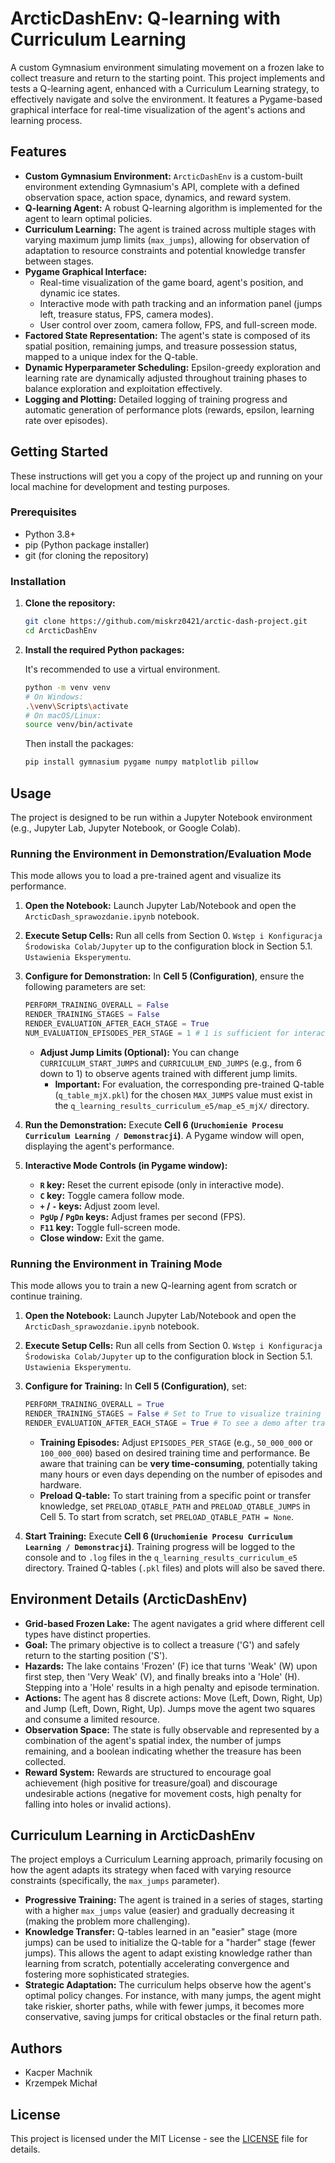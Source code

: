 # ArcticDashEnv: Q-learning with Curriculum Learning

A custom Gymnasium environment simulating movement on a frozen lake to collect treasure and return to the starting point. This project implements and tests a Q-learning agent, enhanced with a Curriculum Learning strategy, to effectively navigate and solve the environment. It features a Pygame-based graphical interface for real-time visualization of the agent's actions and learning process.

## Features

*   **Custom Gymnasium Environment:** `ArcticDashEnv` is a custom-built environment extending Gymnasium's API, complete with a defined observation space, action space, dynamics, and reward system.
*   **Q-learning Agent:** A robust Q-learning algorithm is implemented for the agent to learn optimal policies.
*   **Curriculum Learning:** The agent is trained across multiple stages with varying maximum jump limits (`max_jumps`), allowing for observation of adaptation to resource constraints and potential knowledge transfer between stages.
*   **Pygame Graphical Interface:**
    *   Real-time visualization of the game board, agent's position, and dynamic ice states.
    *   Interactive mode with path tracking and an information panel (jumps left, treasure status, FPS, camera modes).
    *   User control over zoom, camera follow, FPS, and full-screen mode.
*   **Factored State Representation:** The agent's state is composed of its spatial position, remaining jumps, and treasure possession status, mapped to a unique index for the Q-table.
*   **Dynamic Hyperparameter Scheduling:** Epsilon-greedy exploration and learning rate are dynamically adjusted throughout training phases to balance exploration and exploitation effectively.
*   **Logging and Plotting:** Detailed logging of training progress and automatic generation of performance plots (rewards, epsilon, learning rate over episodes).

## Getting Started

These instructions will get you a copy of the project up and running on your local machine for development and testing purposes.

### Prerequisites

*   Python 3.8+
*   pip (Python package installer)
*   git (for cloning the repository)

### Installation

1.  **Clone the repository:**

    ```bash
    git clone https://github.com/miskrz0421/arctic-dash-project.git
    cd ArcticDashEnv
    ```

2.  **Install the required Python packages:**

    It's recommended to use a virtual environment.

    ```bash
    python -m venv venv
    # On Windows:
    .\venv\Scripts\activate
    # On macOS/Linux:
    source venv/bin/activate
    ```
    
    Then install the packages:

    ```bash
    pip install gymnasium pygame numpy matplotlib pillow
    ```

## Usage

The project is designed to be run within a Jupyter Notebook environment (e.g., Jupyter Lab, Jupyter Notebook, or Google Colab).

### Running the Environment in Demonstration/Evaluation Mode

This mode allows you to load a pre-trained agent and visualize its performance.

1.  **Open the Notebook:**
    Launch Jupyter Lab/Notebook and open the `ArcticDash_sprawozdanie.ipynb` notebook.

2.  **Execute Setup Cells:**
    Run all cells from Section 0. `Wstęp i Konfiguracja Środowiska Colab/Jupyter` up to the configuration block in Section 5.1. `Ustawienia Eksperymentu`.

3.  **Configure for Demonstration:**
    In **Cell 5 (Configuration)**, ensure the following parameters are set:
    ```python
    PERFORM_TRAINING_OVERALL = False
    RENDER_TRAINING_STAGES = False
    RENDER_EVALUATION_AFTER_EACH_STAGE = True
    NUM_EVALUATION_EPISODES_PER_STAGE = 1 # 1 is sufficient for interactive mode
    ```
    *   **Adjust Jump Limits (Optional):** You can change `CURRICULUM_START_JUMPS` and `CURRICULUM_END_JUMPS` (e.g., from 6 down to 1) to observe agents trained with different jump limits.
        *   **Important:** For evaluation, the corresponding pre-trained Q-table (`q_table_mjX.pkl`) for the chosen `MAX_JUMPS` value must exist in the `q_learning_results_curriculum_e5/map_e5_mjX/` directory.

4.  **Run the Demonstration:**
    Execute **Cell 6 (`Uruchomienie Procesu Curriculum Learning / Demonstracji`)**.
    A Pygame window will open, displaying the agent's performance.

5.  **Interactive Mode Controls (in Pygame window):**
    *   **`R` key:** Reset the current episode (only in interactive mode).
    *   **`C` key:** Toggle camera follow mode.
    *   **`+` / `-` keys:** Adjust zoom level.
    *   **`PgUp` / `PgDn` keys:** Adjust frames per second (FPS).
    *   **`F11` key:** Toggle full-screen mode.
    *   **Close window:** Exit the game.

### Running the Environment in Training Mode

This mode allows you to train a new Q-learning agent from scratch or continue training.

1.  **Open the Notebook:**
    Launch Jupyter Lab/Notebook and open the `ArcticDash_sprawozdanie.ipynb` notebook.

2.  **Execute Setup Cells:**
    Run all cells from Section 0. `Wstęp i Konfiguracja Środowiska Colab/Jupyter` up to the configuration block in Section 5.1. `Ustawienia Eksperymentu`.

3.  **Configure for Training:**
    In **Cell 5 (Configuration)**, set:
    ```python
    PERFORM_TRAINING_OVERALL = True
    RENDER_TRAINING_STAGES = False # Set to True to visualize training (may slow down significantly)
    RENDER_EVALUATION_AFTER_EACH_STAGE = True # To see a demo after training
    ```
    *   **Training Episodes:** Adjust `EPISODES_PER_STAGE` (e.g., `50_000_000` or `100_000_000`) based on desired training time and performance. Be aware that training can be **very time-consuming**, potentially taking many hours or even days depending on the number of episodes and hardware.
    *   **Preload Q-table:** To start training from a specific point or transfer knowledge, set `PRELOAD_QTABLE_PATH` and `PRELOAD_QTABLE_JUMPS` in Cell 5. To start from scratch, set `PRELOAD_QTABLE_PATH = None`.

4.  **Start Training:**
    Execute **Cell 6 (`Uruchomienie Procesu Curriculum Learning / Demonstracji`)**.
    Training progress will be logged to the console and to `.log` files in the `q_learning_results_curriculum_e5` directory. Trained Q-tables (`.pkl` files) and plots will also be saved there.

## Environment Details (ArcticDashEnv)

*   **Grid-based Frozen Lake:** The agent navigates a grid where different cell types have distinct properties.
*   **Goal:** The primary objective is to collect a treasure ('G') and safely return to the starting position ('S').
*   **Hazards:** The lake contains 'Frozen' (F) ice that turns 'Weak' (W) upon first step, then 'Very Weak' (V), and finally breaks into a 'Hole' (H). Stepping into a 'Hole' results in a high penalty and episode termination.
*   **Actions:** The agent has 8 discrete actions: Move (Left, Down, Right, Up) and Jump (Left, Down, Right, Up). Jumps move the agent two squares and consume a limited resource.
*   **Observation Space:** The state is fully observable and represented by a combination of the agent's spatial index, the number of jumps remaining, and a boolean indicating whether the treasure has been collected.
*   **Reward System:** Rewards are structured to encourage goal achievement (high positive for treasure/goal) and discourage undesirable actions (negative for movement costs, high penalty for falling into holes or invalid actions).

## Curriculum Learning in ArcticDashEnv

The project employs a Curriculum Learning approach, primarily focusing on how the agent adapts its strategy when faced with varying resource constraints (specifically, the `max_jumps` parameter).

*   **Progressive Training:** The agent is trained in a series of stages, starting with a higher `max_jumps` value (easier) and gradually decreasing it (making the problem more challenging).
*   **Knowledge Transfer:** Q-tables learned in an "easier" stage (more jumps) can be used to initialize the Q-table for a "harder" stage (fewer jumps). This allows the agent to adapt existing knowledge rather than learning from scratch, potentially accelerating convergence and fostering more sophisticated strategies.
*   **Strategic Adaptation:** The curriculum helps observe how the agent's optimal policy changes. For instance, with many jumps, the agent might take riskier, shorter paths, while with fewer jumps, it becomes more conservative, saving jumps for critical obstacles or the final return path.

## Authors

*   Kacper Machnik
*   Krzempek Michał

## License

This project is licensed under the MIT License - see the [LICENSE](LICENSE) file for details.
